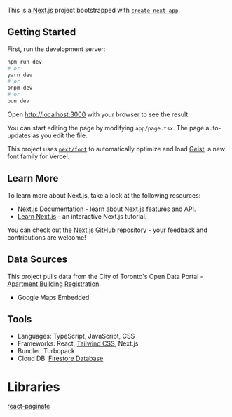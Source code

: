 This is a [Next.js](https://nextjs.org) project bootstrapped with [`create-next-app`](https://nextjs.org/docs/app/api-reference/cli/create-next-app).

## Getting Started

First, run the development server:

```bash
npm run dev
# or
yarn dev
# or
pnpm dev
# or
bun dev
```

Open [http://localhost:3000](http://localhost:3000) with your browser to see the result.

You can start editing the page by modifying `app/page.tsx`. The page auto-updates as you edit the file.

This project uses [`next/font`](https://nextjs.org/docs/app/building-your-application/optimizing/fonts) to automatically optimize and load [Geist](https://vercel.com/font), a new font family for Vercel.

## Learn More

To learn more about Next.js, take a look at the following resources:

- [Next.js Documentation](https://nextjs.org/docs) - learn about Next.js features and API.
- [Learn Next.js](https://nextjs.org/learn) - an interactive Next.js tutorial.

You can check out [the Next.js GitHub repository](https://github.com/vercel/next.js) - your feedback and contributions are welcome!

## Data Sources

This project pulls data from the City of Toronto's Open Data Portal - [Apartment Building Registration](https://open.toronto.ca/dataset/apartment-building-registration/).

- Google Maps Embedded

## Tools

- Languages: TypeScript, JavaScript, CSS
- Frameworks: React, [Tailwind CSS](https://tailwindcss.com), Next.js
- Bundler: Turbopack
- Cloud DB: [Firestore Database](https://firebase.google.com/docs/firestore)

# Libraries

[react-paginate](https://www.npmjs.com/package/react-paginate)
